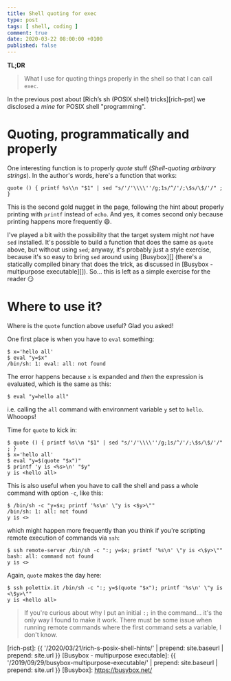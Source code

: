 ```yaml
---
title: Shell quoting for exec
type: post
tags: [ shell, coding ]
comment: true
date: 2020-03-22 08:00:00 +0100
published: false
---
```


**TL;DR**

> What I use for quoting things properly in the shell so that I can call
> `exec`.

In the previous post about [Rich’s sh (POSIX shell)
tricks][rich-pst] we disclosed a *mine* for POSIX shell "programming".


# Quoting, programmatically and properly

One interesting function is to properly *quote* stuff (*Shell-quoting
arbitrary strings*). In the author's words, here's a function that works:

```shell
quote () { printf %s\\n "$1" | sed "s/'/'\\\\''/g;1s/^/'/;\$s/\$/'/" ; }
```

This is the second gold nugget in the page, following the hint about
properly printing with `printf` instead of `echo`. And yes, it comes second
only because printing happens more frequently 😄.

I've played a bit with the possibility that the target system might *not*
have `sed` installed. It's possible to build a function that does the same
as `quote` above, but without using `sed`; anyway, it's probably just
a style exercise, because it's so easy to bring `sed` around using
[Busybox][] (there's a statically compiled binary that does the trick, as
discussed in [Busybox - multipurpose executable][]). So... this is left as
a simple exercise for the reader 😏

# Where to use it?

Where is the `quote` function above useful? Glad you asked!

One first place is when you have to `eval` something:

```shell
$ x='hello all'
$ eval "y=$x"
/bin/sh: 1: eval: all: not found
```

The error happens because `x` is expanded and *then* the expression is
evaluated, which is the same as this:

```shell
$ eval "y=hello all"
```

i.e. calling the `all` command with environment variable `y` set to `hello`.
Whooops!

Time for `quote` to kick in:

```shell
$ quote () { printf %s\\n "$1" | sed "s/'/'\\\\''/g;1s/^/'/;\$s/\$/'/" ; }
$ x='hello all'
$ eval "y=$(quote "$x")"
$ printf 'y is <%s>\n' "$y"
y is <hello all>
```

This is also useful when you have to call the shell and pass a whole command
with option `-c`, like this:

```shell
$ /bin/sh -c "y=$x; printf '%s\n' \"y is <$y>\""
/bin/sh: 1: all: not found
y is <>
```

which might happen more frequently than you think if you're scripting remote
execution of commands via `ssh`:

```shell
$ ssh remote-server /bin/sh -c ":; y=$x; printf '%s\n' \"y is <\$y>\""
bash: all: command not found
y is <>
```

Again, `quote` makes the day here:

```shell
$ ssh polettix.it /bin/sh -c ":; y=$(quote "$x"); printf '%s\n' \"y is <\$y>\""
y is <hello all>
```

> If you're curious about why I put an initial `:;` in the command... it's the
> only way I found to make it work. There must be some issue when running
> remote commands where the first command sets a variable, I don't know.


[rich-pst]: {{ '/2020/03/21/rich-s-posix-shell-hints/' | prepend: site.baseurl | prepend: site.url }}
[Busybox - multipurpose executable]: {{ '/2019/09/29/busybox-multipurpose-executable/' | prepend: site.baseurl | prepend: site.url }}
[Busybox]: https://busybox.net/
